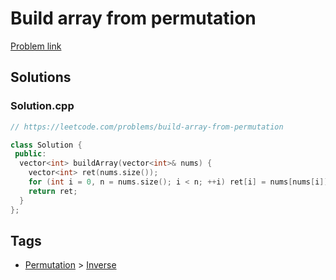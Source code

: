 # Build array from permutation

[Problem link](https://leetcode.com/problems/build-array-from-permutation)

## Solutions


### Solution.cpp
```cpp
// https://leetcode.com/problems/build-array-from-permutation

class Solution {
 public:
  vector<int> buildArray(vector<int>& nums) {
    vector<int> ret(nums.size());
    for (int i = 0, n = nums.size(); i < n; ++i) ret[i] = nums[nums[i]];
    return ret;
  }
};
```
## Tags

* [Permutation](/Collections/permutation.md#permutation) > [Inverse](/Collections/permutation.md#inverse)
